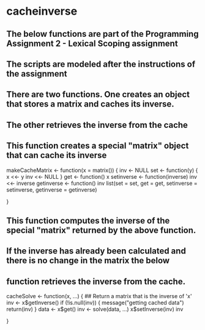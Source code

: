 # cacheinverse
## The below functions are part of the Programming Assignment 2 - Lexical Scoping assignment
## The scripts are modeled after the instructions of the assignment
## There are two functions.  One creates an object that stores a matrix and caches its inverse.
## The other retrieves the inverse from the cache

## This function creates a special "matrix" object that can cache its inverse

makeCacheMatrix <- function(x = matrix()) {
  inv <- NULL
  set <- function(y) {
    x <<- y
    inv <<- NULL
  }
  get <- function() x
  setinverse <- function(inverse) inv <<- inverse
  getinverse <- function() inv
  list(set = set,
       get = get,
       setinverse = setinverse,
       getinverse = getinverse)
  
}


## This function computes the inverse of the special "matrix" returned by the above function.
## If the inverse has already been calculated and there is no change in the matrix the below
## function retrieves the inverse from the cache.

cacheSolve <- function(x, ...) {
        ## Return a matrix that is the inverse of 'x'
  inv <- x$getInverse()
  if (!is.null(inv)) {
    message("getting cached data")
    return(inv)
  }
  data <- x$get()
  inv <- solve(data, ...)
  x$setInverse(inv)
  inv
  
}
